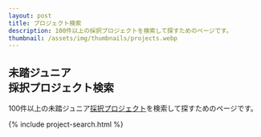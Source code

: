 ```yaml
---
layout: post
title: プロジェクト検索
description: 100件以上の採択プロジェクトを検索して探すためのページです。
thumbnail: /assets/img/thumbnails/projects.webp
---
```


<div class="projects">
  <h2>未踏ジュニア<br class="ph">採択プロジェクト検索</h2>
  <p>
    100件以上の未踏ジュニア<a href='/projects'>採択プロジェクト</a>を検索して探すためのページです。
  </p>
  

  {% include project-search.html %}
</div>
